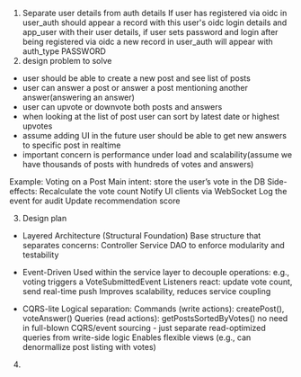 1. Separate user details from auth details
   If user has registered via oidc in user_auth should appear a record with this user's oidc login details and app_user
   with their user details, if user sets password and login after being registered via oidc a new record in user_auth
   will appear with auth_type PASSWORD
2. design problem to solve

* user should be able to create a new post and see list of posts
* user can answer a post or answer a post mentioning another answer(answering an answer)
* user can upvote or downvote both posts and answers
* when looking at the list of post user can sort by latest date or highest upvotes
* assume adding UI in the future user should be able to get new answers to specific post in realtime
* important concern is performance under load and scalability(assume we have thousands of posts with hundreds of votes
  and answers)

Example: Voting on a Post
Main intent: store the user’s vote in the DB
Side-effects:
Recalculate the vote count
Notify UI clients via WebSocket
Log the event for audit
Update recommendation score

3. Design plan

* Layered Architecture (Structural Foundation)
  Base structure that separates concerns:
  Controller
  Service
  DAO
  to enforce modularity and testability

* Event-Driven
  Used within the service layer to decouple operations:
  e.g., voting triggers a VoteSubmittedEvent
  Listeners react: update vote count, send real-time push
  Improves scalability, reduces service coupling
  
* CQRS-lite
  Logical separation:
  Commands (write actions): createPost(), voteAnswer()
  Queries (read actions): getPostsSortedByVotes()
  no need in full-blown CQRS/event sourcing - just separate read-optimized queries from write-side logic
  Enables flexible views (e.g., can denormallize post listing with votes)

4. 